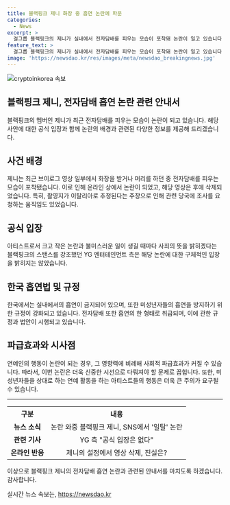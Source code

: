 ```yaml
---
title: 블랙핑크 제니 화장 중 흡연 논란에 파문
categories:
  - News
excerpt: >
  걸그룹 블랙핑크의 제니가 실내에서 전자담배를 피우는 모습이 포착돼 논란이 일고 있습니다. 온라인에는 제니가 화장을 받는 동안 연기를 내뿜는 영상이 확산되었으며, 해당 영상은 후에 삭제됐습니다. 한 누리꾼은 브이로그가 이탈리아에서 촬영된 것으로 추정되어 해당 국가의 대사관에 조사를 의뢰했다고 주장하고 있습니다. ※ 당신의 제보가 뉴스가 됩니다 [카카오톡] YTN 검색해 채널 추가 [전화] 02-398-8585 [메일] social@ytn.co.kr
feature_text: >
  걸그룹 블랙핑크의 제니가 실내에서 전자담배를 피우는 모습이 포착돼 논란이 일고 있습니다. 온라인에는 제니가 화장을 받는 동안 연기를 내뿜는 영상이 확산되었으며, 해당 영상은 후에 삭제됐습니다. 한 누리꾼은 브이로그가 이탈리아에서 촬영된 것으로 추정되어 해당 국가의 대사관에 조사를 의뢰했다고 주장하고 있습니다. ※ 당신의 제보가 뉴스가 됩니다 [카카오톡] YTN 검색해 채널 추가 [전화] 02-398-8585 [메일] social@ytn.co.kr
image: 'https://newsdao.kr/res/images/meta/newsdao_breakingnews.jpg'
---
```


<p><img src="https://newsdao.kr/res/images/meta/newsdao_breakingnews.jpg" alt="cryptoinkorea 속보" /></p>

<h2>블랙핑크 제니, 전자담배 흡연 논란 관련 안내서</h2>

<p data-ke-size="size16">블랙핑크의 멤버인 제니가 최근 전자담배를 피우는 모습이 논란이 되고 있습니다. 해당 사안에 대한 공식 입장과 함께 논란의 배경과 관련된 다양한 정보를 제공해 드리겠습니다. </p>

<h2 data-ke-size="size26">사건 배경</h2>

<p data-ke-size="size16">제니는 최근 브이로그 영상 일부에서 화장을 받거나 머리를 하던 중 전자담배를 피우는 모습이 포착됐습니다. 이로 인해 온라인 상에서 논란이 되었고, 해당 영상은 후에 삭제되었습니다. 특히, 촬영지가 이탈리아로 추정된다는 주장으로 인해 관련 당국에 조사를 요청하는 움직임도 있었습니다.</p>

<h2 data-ke-size="size26">공식 입장</h2>

<p data-ke-size="size16">아티스트로서 크고 작은 논란과 불미스러운 일이 생길 때마다 사죄의 뜻을 밝히겠다는 블랙핑크의 스탠스를 강조했던 YG 엔터테인먼트 측은 해당 논란에 대한 구체적인 입장을 밝히지는 않았습니다. </p>

<h2 data-ke-size="size26">한국 흡연법 및 규정</h2>

<p data-ke-size="size16">한국에서는 실내에서의 흡연이 금지되어 있으며, 또한 미성년자들의 흡연을 방지하기 위한 규정이 강화되고 있습니다. 전자담배 또한 흡연의 한 형태로 취급되며, 이에 관한 규정과 법안이 시행되고 있습니다.</p>

<h2 data-ke-size="size26">파급효과와 시사점</h2>

<p data-ke-size="size16">연예인의 행동이 논란이 되는 경우, 그 영향력에 비례해 사회적 파급효과가 커질 수 있습니다. 따라서, 이번 논란은 더욱 신중한 시선으로 다뤄져야 할 문제로 꼽힙니다. 또한, 미성년자들을 상대로 하는 연예 활동을 하는 아티스트들의 행동은 더욱 큰 주의가 요구될 수 있습니다.</p>

<hr>

<table>
  <tr>
    <th>구분</th>
    <th>내용</th>
  </tr>
  <tr>
    <td style="text-align: center; height: 17px;"><b>뉴스 소식</b></td>
    <td style="text-align: center; height: 17px;">논란 와중 블랙핑크 제니, SNS에서 '일탈' 논란</td>
  </tr>
  <tr>
    <td style="text-align: center; height: 17px;"><b>관련 기사</b></td>
    <td style="text-align: center; height: 17px;">YG 측 "공식 입장은 없다"</td>
  </tr>
  <tr>
    <td style="text-align: center; height: 17px;"><b>온라인 반응</b></td>
    <td style="text-align: center; height: 17px;">제니의 설정에서 영상 삭제, 진실은?</td>
  </tr>
</table>

<p data-ke-size="size16">이상으로 블랙핑크 제니의 전자담배 흡연 논란과 관련된 안내서를 마치도록 하겠습니다. 감사합니다.</p>
실시간 뉴스 속보는, <a href="https://newsdao.kr" rel="dofollow">https://newsdao.kr</a>


